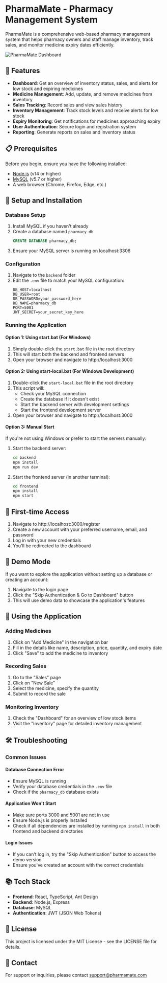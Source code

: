 # PharmaMate - Pharmacy Management System

PharmaMate is a comprehensive web-based pharmacy management system that helps pharmacy owners and staff manage inventory, track sales, and monitor medicine expiry dates efficiently.

![PharmaMate Dashboard](https://i.imgur.com/placeholder.png)

## 🚀 Features

- **Dashboard**: Get an overview of inventory status, sales, and alerts for low stock and expiring medicines
- **Medicine Management**: Add, update, and remove medicines from inventory
- **Sales Tracking**: Record sales and view sales history
- **Inventory Management**: Track stock levels and receive alerts for low stock
- **Expiry Monitoring**: Get notifications for medicines approaching expiry
- **User Authentication**: Secure login and registration system
- **Reporting**: Generate reports on sales and inventory status

## 📋 Prerequisites

Before you begin, ensure you have the following installed:

- [Node.js](https://nodejs.org/) (v14 or higher)
- [MySQL](https://www.mysql.com/) (v5.7 or higher)
- A web browser (Chrome, Firefox, Edge, etc.)

## 🔧 Setup and Installation

### Database Setup

1. Install MySQL if you haven't already
2. Create a database named `pharmacy_db`
   ```sql
   CREATE DATABASE pharmacy_db;
   ```
3. Ensure your MySQL server is running on localhost:3306

### Configuration

1. Navigate to the `backend` folder
2. Edit the `.env` file to match your MySQL configuration:
   ```
   DB_HOST=localhost
   DB_USER=root
   DB_PASSWORD=your_password_here
   DB_NAME=pharmacy_db
   PORT=5001
   JWT_SECRET=your_secret_key_here
   ```

### Running the Application

#### Option 1: Using start.bat (For Windows)

1. Simply double-click the `start.bat` file in the root directory
2. This will start both the backend and frontend servers
3. Open your browser and navigate to http://localhost:3000

#### Option 2: Using start-local.bat (For Windows Development)

1. Double-click the `start-local.bat` file in the root directory
2. This script will:
   - Check your MySQL connection
   - Create the database if it doesn't exist
   - Start the backend server with development settings
   - Start the frontend development server
3. Open your browser and navigate to http://localhost:3000

#### Option 3: Manual Start

If you're not using Windows or prefer to start the servers manually:

1. Start the backend server:

   ```bash
   cd backend
   npm install
   npm run dev
   ```

2. Start the frontend server (in another terminal):
   ```bash
   cd frontend
   npm install
   npm start
   ```

## 🔐 First-time Access

1. Navigate to http://localhost:3000/register
2. Create a new account with your preferred username, email, and password
3. Log in with your new credentials
4. You'll be redirected to the dashboard

## 🧪 Demo Mode

If you want to explore the application without setting up a database or creating an account:

1. Navigate to the login page
2. Click the "Skip Authentication & Go to Dashboard" button
3. This will use demo data to showcase the application's features

## 📱 Using the Application

### Adding Medicines

1. Click on "Add Medicine" in the navigation bar
2. Fill in the details like name, description, price, quantity, and expiry date
3. Click "Save" to add the medicine to inventory

### Recording Sales

1. Go to the "Sales" page
2. Click on "New Sale"
3. Select the medicine, specify the quantity
4. Submit to record the sale

### Monitoring Inventory

1. Check the "Dashboard" for an overview of low stock items
2. Visit the "Inventory" page for detailed inventory management

## 🛠️ Troubleshooting

### Common Issues

#### Database Connection Error

- Ensure MySQL is running
- Verify your database credentials in the `.env` file
- Check if the `pharmacy_db` database exists

#### Application Won't Start

- Make sure ports 3000 and 5001 are not in use
- Ensure Node.js is properly installed
- Check if all dependencies are installed by running `npm install` in both frontend and backend directories

#### Login Issues

- If you can't log in, try the "Skip Authentication" button to access the demo version
- Ensure you've created an account with the correct credentials

## 📚 Tech Stack

- **Frontend**: React, TypeScript, Ant Design
- **Backend**: Node.js, Express
- **Database**: MySQL
- **Authentication**: JWT (JSON Web Tokens)

## 📄 License

This project is licensed under the MIT License - see the LICENSE file for details.

## 👥 Contact

For support or inquiries, please contact support@pharmamate.com
